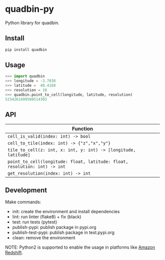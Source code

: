 # quadbin-py

Python library for quadbin.

## Install

```bash
pip install quadbin
```

## Usage

```py
>>> import quadbin
>>> longitude = -3.7038
>>> latitude =  40.4168
>>> resolution = 10
>>> quadbin.point_to_cell(longitude, latitude, resolution)
5234261499580514303
```

## API

| Function |
|---|
| `cell_is_valid(index: int) -> bool` |
| `cell_to_tile(index: int) -> {"z","x","y"}` |
| `tile_to_cell(z: int, x: int, y: int) -> [longitude, latitude]` |
| `point_to_cell(longitude: float, latitude: float, resolution: int) -> int` |
| `get_resolution(index: int) -> int` |

## Development

Make commands:

- init: create the environment and install dependencies
- lint: run linter (flake8) + fix (black)
- test: run tests (pytest)
- publish-pypi: publish package in pypi.org
- publish-test-pypi: publish package in test.pypi.org
- clean: remove the environment

NOTE: Python2 is supported to enable the usage in platforms like [Amazon Redshift](https://aws.amazon.com/redshift/).